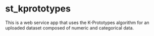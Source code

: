# st_kprototypes
This is a web service app that uses the K-Prototypes algorithm for an uploaded dataset composed of numeric and categorical data.
